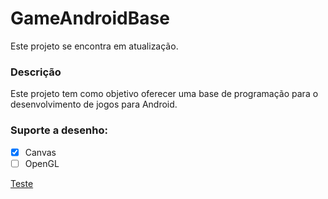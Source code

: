 # GameAndroidBase

Este projeto se encontra em atualização.

### Descrição

Este projeto tem como objetivo oferecer uma base de programação para o desenvolvimento de jogos para Android.

### Suporte a desenho:
- [X] Canvas
- [ ] OpenGL

[Teste](Misc/basicWorking.png)
